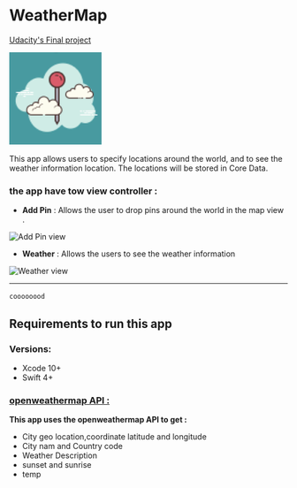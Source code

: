 #               WeatherMap
[Udacity's Final project](https://www.udacity.com)

![weather Icon](https://github.com/Abdu11a/WeaterMap/blob/master/WeatherMap/WeatherMap/Assets.xcassets/AppIcon.appiconset/Icon-App-83.5x83.5%402x.png)

This app allows users to specify locations around the world, and to see the weather information  location. The locations will be stored in Core Data.

### the app have tow view controller :
- **Add Pin**  :  Allows the user to drop pins around the world in the map view .



![Add Pin view]()

- **Weather** : Allows the users to see the weather information  

 ![Weather view]()
 
 
 ---

```
coooooood
```
## Requirements to run this app

### Versions:

- Xcode 10+
- Swift 4+

### [openweathermap API : ](https://openweathermap.org/api)

**This app uses the openweathermap API to get :**
- City geo location,coordinate latitude and longitude
- City nam and Country code
- Weather Description
- sunset and sunrise
- temp
